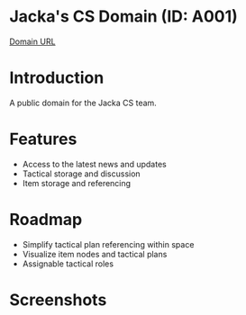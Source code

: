 # Jacka's CS Domain (ID: A001)
[Domain URL](https://ejunz.com/d/A001/a001home)

# Introduction
A public domain for the Jacka CS team.

# Features
- Access to the latest news and updates
- Tactical storage and discussion
- Item storage and referencing

# Roadmap
- Simplify tactical plan referencing within space
- Visualize item nodes and tactical plans
- Assignable tactical roles

# Screenshots